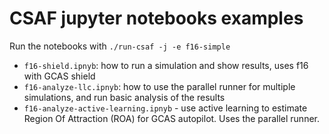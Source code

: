# CSAF jupyter notebooks examples

Run the notebooks with `./run-csaf -j -e f16-simple`

* `f16-shield.ipnyb`: how to run a simulation and show results, uses f16 with GCAS shield
* `f16-analyze-llc.ipnyb`: how to use the parallel runner for multiple simulations, and run basic analysis of the results
* `f16-analyze-active-learning.ipnyb` - use active learning to estimate Region Of Attraction (ROA) for GCAS autopilot. Uses the parallel runner.
